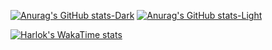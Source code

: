 [![Anurag's GitHub stats-Dark](https://github-readme-stats.vercel.app/api?username=Vasil023&show_icons=true&theme=dark#gh-dark-mode-only)](https://github.com/Vasil023/github-readme-stats#gh-dark-mode-only)
[![Anurag's GitHub stats-Light](https://github-readme-stats.vercel.app/api?username=Vasil023&show_icons=true&theme=default#gh-light-mode-only)](https://github.com/Vasil023/github-readme-stats#gh-light-mode-only)

[![Harlok's WakaTime stats](https://github-readme-stats.vercel.app/api/wakatime?username=Vasil023)](https://github.com/Vasil023/github-readme-stats)
